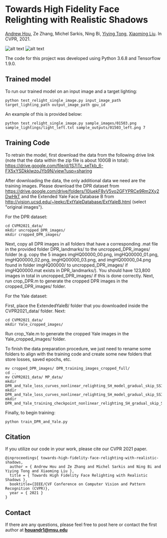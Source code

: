 # Towards High Fidelity Face Relighting with Realistic Shadows
[Andrew Hou](https://andrewhou1.github.io/), Ze Zhang, Michel Sarkis, Ning Bi, [Yiying Tong](https://www.cse.msu.edu/~ytong/), [Xiaoming Liu](http://www.cse.msu.edu/~liuxm/index2.html). In CVPR, 2021. 

![alt text](https://github.com/andrewhou1/Shadow-Mask-Face-Relighting/blob/main/sample_outputs/00508_lower_right.png)
![alt text](https://github.com/andrewhou1/Shadow-Mask-Face-Relighting/blob/main/sample_outputs/00841_lower_left.png)

The code for this project was developed using Python 3.6.8 and Tensorflow 1.9.0. 

## Trained model
To run our trained model on an input image and a target lighting: 
```
python test_relight_single_image.py input_image_path target_lighting_path output_image_path gpu_id
```
An example of this is provided below: 
```
python test_relight_single_image.py sample_images/01503.png sample_lightings/light_left.txt sample_outputs/01503_left.png 7
```
## Training Code
To retrain the model, first download the data from the following drive link (note that the data within the zip file is about 100GB in total): https://drive.google.com/file/d/1S7iTc_seTkb_6-FX5xYSDkklwzoJYb9N/view?usp=sharing 

After downloading the data, the only additional data we need are the training images. Please download the DPR dataset from https://drive.google.com/drive/folders/10luekF8vV5vo2GFYPRCe9Rm2Xy2DwHkT and the Extended Yale Face Database B from http://vision.ucsd.edu/~leekc/ExtYaleDatabase/ExtYaleB.html (select "original images").

For the DPR dataset: 

```
cd CVPR2021_data/
mkdir uncropped_DPR_images/
mkdir cropped_DPR_images/
```
Next, copy all DPR images in all folders that have a corresponding .mat file in the provided folder DPR_landmarks/ to the uncropped_DPR_images/ folder (e.g. copy the 5 images imgHQ00000_00.png, imgHQ00000_01.png, imgHQ00000_02.png, imgHQ00000_03.png, and imgHQ00000_04.png found in folder imgHQ00000/ to uncropped_DPR_images/ if imgHQ00000.mat exists in DPR_landmarks/). You should have 123,800 images in total in uncropped_DPR_images/ if this is done correctly. Next, run crop_DPR.m to generate the cropped DPR images in the cropped_DPR_images/ folder. 

For the Yale dataset: 

First, place the ExtendedYaleB/ folder that you downloaded inside the CVPR2021_data/ folder. Next: 

```
cd CVPR2021_data/
mkdir Yale_cropped_images/
```
Run crop_Yale.m to generate the cropped Yale images in the Yale_cropped_images/ folder. 

To finish the data preparation procedure, we just need to rename some folders to align with the training code and create some new folders that store losses, saved epochs, etc. 

```
mv cropped_DPR_images/ DPR_training_images_cropped_full/
cd ..
mv CVPR2021_data/ MP_data/
mkdir DPR_and_Yale_loss_curves_nonlinear_relighting_SH_model_gradual_skip_SSIM_ratio_image_log_loss_using_SSIM_loss_Yuv_shadow_map_loss_contrast_based_border_weights_with_corrected_patchgan_much_smaller_weights_larger_L1_losses_MR_dis_DPR_losses/
mkdir DPR_and_Yale_loss_curves_nonlinear_relighting_SH_model_gradual_skip_SSIM_ratio_image_log_loss_using_SSIM_loss_Yuv_shadow_map_loss_contrast_based_border_weights_with_corrected_patchgan_much_smaller_weights_larger_L1_losses_MR_dis_Yale_losses/
mkdir DPR_and_Yale_training_checkpoint_nonlinear_relighting_SH_gradual_skip_SSIM_ratio_image_log_loss_using_SSIM_loss_Yuv_shadow_map_loss_contrast_based_border_weights_with_corrected_patchgan_much_smaller_weights_larger_L1_losses_MR_dis/
```
Finally, to begin training: 
```
python train_DPR_and_Yale.py
```

## Citation 
If you utilize our code in your work, please cite our CVPR 2021 paper. 
```
@inproceedings{ towards-high-fidelity-face-relighting-with-realistic-shadows,
  author = { Andrew Hou and Ze Zhang and Michel Sarkis and Ning Bi and Yiying Tong and Xiaoming Liu },
  title = { Towards High Fidelity Face Relighting with Realistic Shadows },
  booktitle={IEEE/CVF Conference on Computer Vision and Pattern Recognition (CVPR)},
  year = { 2021 }
}
```
    
## Contact 
If there are any questions, please feel free to post here or contact the first author at **houandr1@msu.edu**
